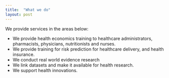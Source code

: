 ```yaml
---
title:  "What we do"
layout: post
---
```

We provide services in the areas below:
* We provide health economics training to healthcare administrators, pharmacists, physicians, nutritionists and nurses.
* We provide training for risk prediction for healthcare delivery, and health insurance.
* We conduct real world evidence research
* We link datasets and make it available for health research.
* We support health innovations.

